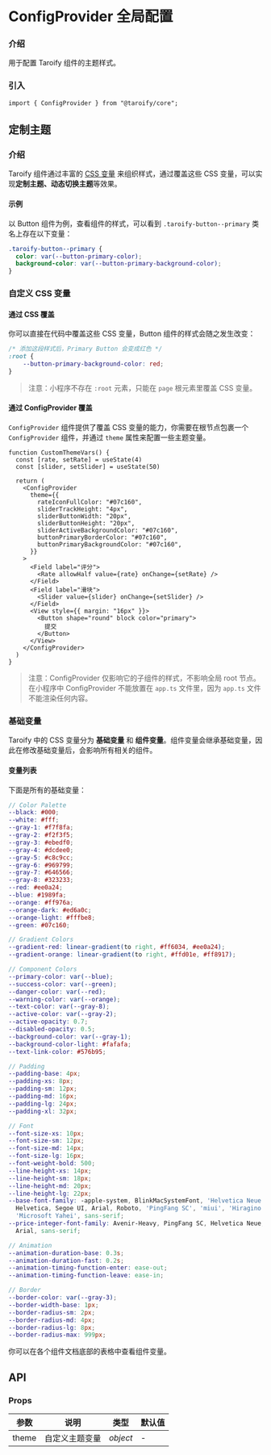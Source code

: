 # ConfigProvider 全局配置

### 介绍

用于配置 Taroify 组件的主题样式。

### 引入

```tsx
import { ConfigProvider } from "@taroify/core";
```

## 定制主题

### 介绍

Taroify 组件通过丰富的 [CSS 变量](https://developer.mozilla.org/zh-CN/docs/Web/CSS/Using_CSS_custom_properties) 来组织样式，通过覆盖这些 CSS
变量，可以实现**定制主题、动态切换主题**等效果。

#### 示例

以 Button 组件为例，查看组件的样式，可以看到 `.taroify-button--primary` 类名上存在以下变量：

```scss
.taroify-button--primary {
  color: var(--button-primary-color);
  background-color: var(--button-primary-background-color);
}
```

### 自定义 CSS 变量

#### 通过 CSS 覆盖

你可以直接在代码中覆盖这些 CSS 变量，Button 组件的样式会随之发生改变：

```css
/* 添加这段样式后，Primary Button 会变成红色 */
:root {
    --button-primary-background-color: red;
}
```

> 注意：小程序不存在 `:root` 元素，只能在 `page` 根元素里覆盖 CSS 变量。

#### 通过 ConfigProvider 覆盖

`ConfigProvider` 组件提供了覆盖 CSS 变量的能力，你需要在根节点包裹一个 `ConfigProvider` 组件，并通过 `theme` 属性来配置一些主题变量。

```tsx
function CustomThemeVars() {
  const [rate, setRate] = useState(4)
  const [slider, setSlider] = useState(50)

  return (
    <ConfigProvider
      theme={{
        rateIconFullColor: "#07c160",
        sliderTrackHeight: "4px",
        sliderButtonWidth: "20px",
        sliderButtonHeight: "20px",
        sliderActiveBackgroundColor: "#07c160",
        buttonPrimaryBorderColor: "#07c160",
        buttonPrimaryBackgroundColor: "#07c160",
      }}
    >
      <Field label="评分">
        <Rate allowHalf value={rate} onChange={setRate} />
      </Field>
      <Field label="滑块">
        <Slider value={slider} onChange={setSlider} />
      </Field>
      <View style={{ margin: "16px" }}>
        <Button shape="round" block color="primary">
          提交
        </Button>
      </View>
    </ConfigProvider>
  )
}

```

> 注意：ConfigProvider 仅影响它的子组件的样式，不影响全局 root 节点。在小程序中 ConfigProvider 不能放置在 `app.ts` 文件里，因为 `app.ts` 文件不能渲染任何内容。

### 基础变量

Taroify 中的 CSS 变量分为 **基础变量** 和 **组件变量**。组件变量会继承基础变量，因此在修改基础变量后，会影响所有相关的组件。

#### 变量列表

下面是所有的基础变量：

```scss
// Color Palette
--black: #000;
--white: #fff;
--gray-1: #f7f8fa;
--gray-2: #f2f3f5;
--gray-3: #ebedf0;
--gray-4: #dcdee0;
--gray-5: #c8c9cc;
--gray-6: #969799;
--gray-7: #646566;
--gray-8: #323233;
--red: #ee0a24;
--blue: #1989fa;
--orange: #ff976a;
--orange-dark: #ed6a0c;
--orange-light: #fffbe8;
--green: #07c160;

// Gradient Colors
--gradient-red: linear-gradient(to right, #ff6034, #ee0a24);
--gradient-orange: linear-gradient(to right, #ffd01e, #ff8917);

// Component Colors
--primary-color: var(--blue);
--success-color: var(--green);
--danger-color: var(--red);
--warning-color: var(--orange);
--text-color: var(--gray-8);
--active-color: var(--gray-2);
--active-opacity: 0.7;
--disabled-opacity: 0.5;
--background-color: var(--gray-1);
--background-color-light: #fafafa;
--text-link-color: #576b95;

// Padding
--padding-base: 4px;
--padding-xs: 8px;
--padding-sm: 12px;
--padding-md: 16px;
--padding-lg: 24px;
--padding-xl: 32px;

// Font
--font-size-xs: 10px;
--font-size-sm: 12px;
--font-size-md: 14px;
--font-size-lg: 16px;
--font-weight-bold: 500;
--line-height-xs: 14px;
--line-height-sm: 18px;
--line-height-md: 20px;
--line-height-lg: 22px;
--base-font-family: -apple-system, BlinkMacSystemFont, 'Helvetica Neue',
  Helvetica, Segoe UI, Arial, Roboto, 'PingFang SC', 'miui', 'Hiragino Sans GB',
  'Microsoft Yahei', sans-serif;
--price-integer-font-family: Avenir-Heavy, PingFang SC, Helvetica Neue,
  Arial, sans-serif;

// Animation
--animation-duration-base: 0.3s;
--animation-duration-fast: 0.2s;
--animation-timing-function-enter: ease-out;
--animation-timing-function-leave: ease-in;

// Border
--border-color: var(--gray-3);
--border-width-base: 1px;
--border-radius-sm: 2px;
--border-radius-md: 4px;
--border-radius-lg: 8px;
--border-radius-max: 999px;
```

你可以在各个组件文档底部的表格中查看组件变量。

## API

### Props

| 参数 | 说明 | 类型 | 默认值 |
| --- | --- | --- | --- |
| theme| 自定义主题变量 | _object_ | - |
